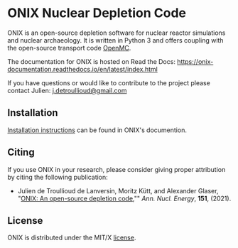 # ONIX Nuclear Depletion Code

ONIX is an open-source depletion software for nuclear reactor simulations and nuclear archaeology. It is written in Python 3 and offers coupling with the open-source transport code [OpenMC](https://github.com/openmc-dev/openmc).

The documentation for ONIX is hosted on Read the Docs: https://onix-documentation.readthedocs.io/en/latest/index.html

If you have questions or would like to contribute to the project please contact Julien: j.detroullioud@gmail.com

## Installation

[Installation
instructions](https://onix-documentation.readthedocs.io/en/latest/installation.html)
can be found in ONIX's documention.

## Citing

If you use ONIX in your research, please consider giving proper attribution by
citing the following publication:

-    Julien de Troullioud de Lanversin, Moritz Kütt, and Alexander Glaser, "[ONIX: An open-source depletion code](https://doi.org/10.1016/j.anucene.2020.107903),""
   *Ann. Nucl. Energy*, **151**, (2021).

## License

ONIX is distributed under the MIT/X
[license](https://onix-documentation.readthedocs.io/en/latest/license.html).
